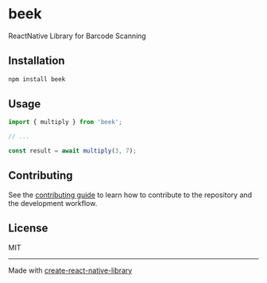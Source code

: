# beek

ReactNative Library for Barcode Scanning

## Installation

```sh
npm install beek
```

## Usage

```js
import { multiply } from 'beek';

// ...

const result = await multiply(3, 7);
```

## Contributing

See the [contributing guide](CONTRIBUTING.md) to learn how to contribute to the repository and the development workflow.

## License

MIT

---

Made with [create-react-native-library](https://github.com/callstack/react-native-builder-bob)
